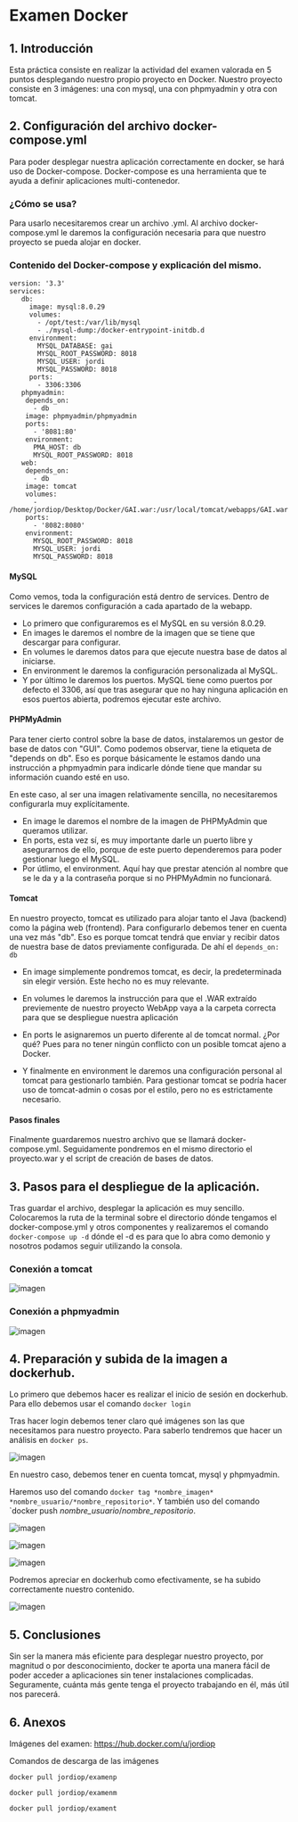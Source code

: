 # Examen Docker

## 1. Introducción

Esta práctica consiste en realizar la actividad del examen valorada en 5 puntos desplegando nuestro propio proyecto en Docker. Nuestro proyecto consiste en 3 imágenes: una con mysql, una con phpmyadmin y otra con tomcat. 

## 2. Configuración del archivo docker-compose.yml

Para poder desplegar nuestra aplicación correctamente en docker, se hará uso de Docker-compose. Docker-compose es una herramienta que te ayuda a definir aplicaciones multi-contenedor. 

### ¿Cómo se usa?

Para usarlo necesitaremos crear un archivo .yml. Al archivo docker-compose.yml le daremos la configuración necesaria para que nuestro proyecto se pueda alojar en docker. 

### Contenido del Docker-compose y explicación del mismo.

```
version: '3.3'
services:
   db:
     image: mysql:8.0.29
     volumes:
       - /opt/test:/var/lib/mysql
       - ./mysql-dump:/docker-entrypoint-initdb.d
     environment:
       MYSQL_DATABASE: gai
       MYSQL_ROOT_PASSWORD: 8018
       MYSQL_USER: jordi
       MYSQL_PASSWORD: 8018
     ports:
       - 3306:3306
   phpmyadmin:
    depends_on:
      - db
    image: phpmyadmin/phpmyadmin
    ports:
      - '8081:80'
    environment:
      PMA_HOST: db
      MYSQL_ROOT_PASSWORD: 8018
   web:
    depends_on:
      - db
    image: tomcat
    volumes:
      - /home/jordiop/Desktop/Docker/GAI.war:/usr/local/tomcat/webapps/GAI.war
    ports:
      - '8082:8080'
    environment:
      MYSQL_ROOT_PASSWORD: 8018
      MYSQL_USER: jordi
      MYSQL_PASSWORD: 8018
```

#### MySQL 

Como vemos, toda la configuración está dentro de services. Dentro de services le daremos configuración a cada apartado de la webapp. 
* Lo primero que configuraremos es el MySQL en su versión 8.0.29. 
* En images le daremos el nombre de la imagen que se tiene que descargar para configurar. 
* En volumes le daremos datos para que ejecute nuestra base de datos al iniciarse.
* En environment le daremos la configuración personalizada al MySQL.
* Y por último le daremos los puertos. MySQL tiene como puertos por defecto el 3306, así que tras asegurar que no hay ninguna aplicación en esos puertos abierta, podremos ejecutar este archivo.

#### PHPMyAdmin

Para tener cierto control sobre la base de datos, instalaremos un gestor de base de datos con "GUI". Como podemos observar, tiene la etiqueta de "depends on db". Eso es porque básicamente le estamos dando una instrucción a phpmyadmin para indicarle dónde tiene que mandar su información cuando esté en uso.

En este caso, al ser una imagen relativamente sencilla, no necesitaremos configurarla muy explícitamente.
* En image le daremos el nombre de la imagen de PHPMyAdmin que queramos utilizar.
* En ports, esta vez sí, es muy importante darle un puerto libre y asegurarnos de ello, porque de este puerto dependeremos para poder gestionar luego el MySQL.
* Por útlimo, el environment. Aquí hay que prestar atención al nombre que se le da y a la contraseña porque si no PHPMyAdmin no funcionará.

#### Tomcat

En nuestro proyecto, tomcat es utilizado para alojar tanto el Java (backend) como la página web (frontend).
Para configurarlo debemos tener en cuenta una vez más "db". Eso es porque tomcat tendrá que enviar y recibir datos de nuestra base de datos previamente configurada. De ahí el `depends_on: db`

* En image simplemente pondremos tomcat, es decir, la predeterminada sin elegir versión. Este hecho no es muy relevante.

* En volumes le daremos la instrucción para que el .WAR extraído previemente de nuestro proyecto WebApp vaya a la carpeta correcta para que se despliegue nuestra aplicación 

* En ports le asignaremos un puerto diferente al de tomcat normal. ¿Por qué? Pues para no tener ningún conflicto con un posible tomcat ajeno a Docker.

* Y finalmente en environment le daremos una configuración personal al tomcat para gestionarlo también. Para gestionar tomcat se podría hacer uso de tomcat-admin o cosas por el estilo, pero no es estrictamente necesario.

#### Pasos finales

Finalmente guardaremos nuestro archivo que se llamará docker-compose.yml. Seguidamente pondremos en el mismo directorio el proyecto.war y el script de creación de bases de datos.

## 3. Pasos para el despliegue de la aplicación.

Tras guardar el archivo, desplegar la aplicación es muy sencillo. Colocaremos la ruta de la terminal sobre el directorio dónde tengamos el docker-compose.yml y otros componentes y realizaremos el comando `docker-compose up -d` dónde el -d es para que lo abra como demonio y nosotros podamos seguir utilizando la consola.

### Conexión a tomcat
![imagen](https://user-images.githubusercontent.com/95173613/172451794-0415afbd-ffdf-4e41-bc72-32bd008e2c48.png)

### Conexión a phpmyadmin
![imagen](https://user-images.githubusercontent.com/95173613/172452453-b13933f4-159e-46f2-b979-1945059fcbfc.png)

## 4. Preparación y subida de la imagen a dockerhub.

Lo primero que debemos hacer es realizar el inicio de sesión en dockerhub. Para ello debemos usar el comando `docker login`

Tras hacer login debemos tener claro qué imágenes son las que necesitamos para nuestro proyecto. Para saberlo tendremos que hacer un análisis en `docker ps`.

![imagen](https://user-images.githubusercontent.com/95173613/172452805-200149fe-2232-477e-afca-0ef8ba4d7aad.png)

En nuestro caso, debemos tener en cuenta tomcat, mysql y phpmyadmin.

Haremos uso del comando `docker tag *nombre_imagen* *nombre_usuario/*nombre_repositorio*`.
Y también uso del comando `docker push *nombre_usuario*/*nombre_repositorio*.

![imagen](https://user-images.githubusercontent.com/95173613/172454921-adf1c8cd-c7ea-4291-b994-8f4c801ca4dd.png)

![imagen](https://user-images.githubusercontent.com/95173613/172455093-062b1cf4-f636-4e5d-b478-dc1ccbdb7648.png)

![imagen](https://user-images.githubusercontent.com/95173613/172455325-2a4b56b6-aeaa-4cd3-a1e1-8c758ba43750.png)

Podremos apreciar en dockerhub como efectivamente, se ha subido correctamente nuestro contenido.

![imagen](https://user-images.githubusercontent.com/95173613/172455417-4c832ff2-b2eb-4857-a599-cf5782ee1c24.png)


## 5. Conclusiones

Sin ser la manera más eficiente para desplegar nuestro proyecto, por magnitud o por desconocimiento, docker te aporta una manera fácil de poder acceder a aplicaciones sin tener instalaciones complicadas. Seguramente, cuánta más gente tenga el proyecto trabajando en él, más útil nos parecerá. 

## 6. Anexos
Imágenes del examen:
https://hub.docker.com/u/jordiop

Comandos de descarga de las imágenes 

`docker pull jordiop/examenp`

`docker pull jordiop/examenm`

`docker pull jordiop/exament`
